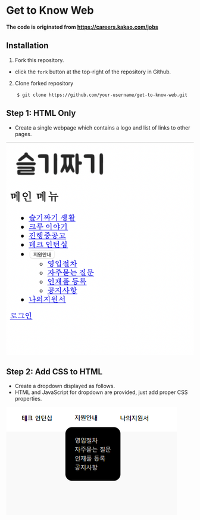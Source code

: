 # Get to Know Web
**The code is originated from 
https://careers.kakao.com/jobs**

## Installation

1. Fork this repository.
- click the `fork` button at the top-right of the repository in Github.

2. Clone forked repository

```
    $ git clone https://github.com/your-username/get-to-know-web.git
```

## Step 1: HTML Only
* Create a single webpage which contains a logo and list of links to other pages.

![example](screenshots/html_example.png)

## Step 2: Add CSS to HTML
* Create a dropdown displayed as follows.
* HTML and JavaScript for dropdown are provided, just add proper CSS properties.

![css_example](screenshots/css_example.png)
